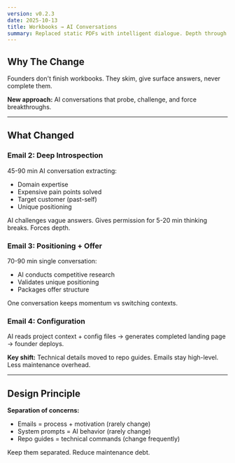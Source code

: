 ```yaml
---
version: v0.2.3
date: 2025-10-13
title: Workbooks → AI Conversations
summary: Replaced static PDFs with intelligent dialogue. Depth through conversation, not forms.
---
```


## Why The Change

Founders don't finish workbooks. They skim, give surface answers, never complete them.

**New approach:** AI conversations that probe, challenge, and force breakthroughs.

---

## What Changed

### **Email 2: Deep Introspection**
45-90 min AI conversation extracting:
- Domain expertise
- Expensive pain points solved
- Target customer (past-self)
- Unique positioning

AI challenges vague answers. Gives permission for 5-20 min thinking breaks. Forces depth.

### **Email 3: Positioning + Offer**
70-90 min single conversation:
- AI conducts competitive research
- Validates unique positioning
- Packages offer structure

One conversation keeps momentum vs switching contexts.

### **Email 4: Configuration**
AI reads project context + config files → generates completed landing page → founder deploys.

**Key shift:** Technical details moved to repo guides. Emails stay high-level. Less maintenance overhead.

---

## Design Principle

**Separation of concerns:**
- Emails = process + motivation (rarely change)
- System prompts = AI behavior (rarely change)  
- Repo guides = technical commands (change frequently)

Keep them separated. Reduce maintenance debt.
